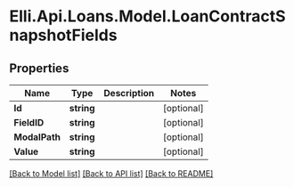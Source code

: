 # Elli.Api.Loans.Model.LoanContractSnapshotFields
## Properties

Name | Type | Description | Notes
------------ | ------------- | ------------- | -------------
**Id** | **string** |  | [optional] 
**FieldID** | **string** |  | [optional] 
**ModalPath** | **string** |  | [optional] 
**Value** | **string** |  | [optional] 

[[Back to Model list]](../README.md#documentation-for-models) [[Back to API list]](../README.md#documentation-for-api-endpoints) [[Back to README]](../README.md)

